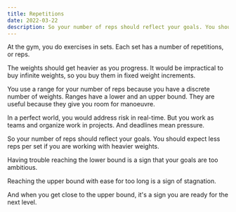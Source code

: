 ```yaml
---
title: Repetitions
date: 2022-03-22
description: So your number of reps should reflect your goals. You should expect less reps per set if you are working with heavier weights.
---
```


At the gym, you do exercises in sets. Each set has a number of repetitions, or reps.

The weights should get heavier as you progress. It would be impractical to buy infinite weights, so you buy them in fixed weight increments.

You use a range for your number of reps because you have a discrete number of weights. Ranges have a lower and an upper bound. They are useful because they give you room for manoeuvre. 

In a perfect world, you would address risk in real-time. But you work as teams and organize work in projects. And deadlines mean pressure.

So your number of reps should reflect your goals. You should expect less reps per set if you are working with heavier weights.

Having trouble reaching the lower bound is a sign that your goals are too ambitious. 

Reaching the upper bound with ease for too long is a sign of stagnation.

And when you get close to the upper bound, it's a sign you are ready for the next level. 

<!-- 
We don't deal well with continuous quantities. Counting fingers is easy. Estimate the temperature is much harder.

Things we want to count in our environments .

When we make estimates, we collapse probability functions into 

You can use this principle when evaluating the maturity of a control. 

Many security and compliance projects have reps, too. 

to move from manual processes to automation, and that happens with repetition.

Daily, Monthly, Quarterly, Annually.
Capabilities are just piles of finished projects.

 -->